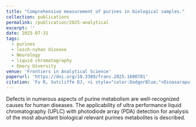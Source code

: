 ```yaml
---
title: "Comprehensive measurement of purines in biological samples."
collection: publications
permalink: /publication/2025-analytical
excerpt: ''
date: 2025-07-31
tags:
  - purines
  - lesch-nyhan disease
  - Neurology
  - liquid chromatography 
  - Emory Uiversity
venue: 'Frontiers in Analytical Science'  
paperurl: 'https://doi.org/10.3389/frans.2025.1600781'  
citation: 'Fu R, Sutcliffe DJ, <i style="color:DodgerBlue;">Dinasarapu AR </i>, Hess EJ and Jinnah HA (2025) Comprehensive measurement of purines in biological samples. Front. Anal. Sci. 5:1600781.'
---  
```

Defects in numerous aspects of purine metabolism are well-recognized causes for human diseases. The applicability of ultra performance liquid chromatography (UPLC) with photodiode array (PDA) detection for analysis of the most abundant biological relevant purines metabolites is described.  
